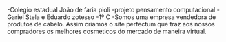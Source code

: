 -Colegio estadual João de faria pioli
-projeto pensamento computacional
-Gariel Stela e Eduardo zotesso
-1º C
-Somos uma empresa vendedora de produtos de cabelo. Assim criamos o site perfectum que traz aos nossos compradores os melhores cosmeticos do mercado de maneira virtual.
